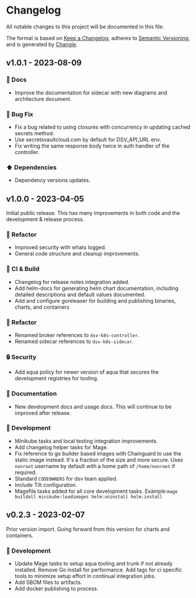 # Changelog

All notable changes to this project will be documented in this file.

The format is based on [Keep a Changelog](https://keepachangelog.com/en/1.0.0/),
adheres to [Semantic Versioning](https://semver.org/spec/v2.0.0.html),
and is generated by [Changie](https://github.com/miniscruff/changie).

## v1.0.1 - 2023-08-09

### 📘 Docs

- Improve the documentation for sidecar with new diagrams and architecture document.

### 🐛 Bug Fix

- Fix a bug related to using closures with concurrency in updating cached secrets method.
- Use secretsvaultcloud.com by default for DSV_API_URL env.
- Fix writing the same response body twice in auth handler of the controller.

### ⬆️ Dependencies

- Dependency versions updates.

## v1.0.0 - 2023-04-05

Initial public release.
This has many improvements in both code and the development & release process.

### 🔨 Refactor

- Improved security with whats logged.
- General code structure and cleanup improvements.

### 🤖 CI & Build

- Changelog for release notes integration added.
- Add helm-docs for generating helm chart documentation, including detailed descriptions and default values documented.
- Add and configure goreleaser for building and publishing binaries, charts, and containers

### 🔨 Refactor

- Renamed broker references to `dsv-k8s-controller`.
- Renamed sidecar references to `dsv-k8s-sidecar`.

### 🔒 Security

- Add aqua policy for newer version of aqua that secures the development registries for tooling.

### 📘 Documentation

- New development docs and usage docs.
  This will continue to be improved after release.

### 🤖 Development

- Minikube tasks and local testing integration improvements.
- Add changelog helper tasks for Mage.
- Fix reference to go builder based images with Chainguard to use the static image instead. It's a fraction of the size and more secure. Uses `nonroot` username by default with a home path of `/home/nonroot` if required.
- Standard `CODEOWNERS` for dsv team applied.
- Include Tilt configuration.
- Magefile tasks added for all core development tasks.
  Example:`mage buildall minikube:loadimages helm:uninstall helm:install`

## v0.2.3 - 2023-02-07

Prior version import.
Going forward from this version for charts and containers.

### 🤖 Development

- Update Mage tasks to setup aqua tooling and trunk if not already installed. Remove Go install for performance. Add tags for ci specific tools to minimize setup effort in continual integration jobs.
- Add SBOM files to artifacts.
- Add docker publishing to process.
